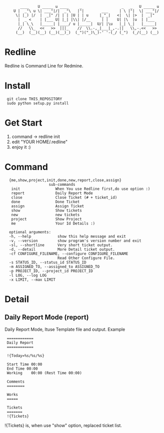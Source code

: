 
           ____    U _____ u ____     _                  _   _   U _____ u 
        U |  _"\ u \| ___"|/|  _"\   |"|        ___     | \ |"|  \| ___"|/ 
         \| |_) |/  |  _|" /| | | |U | | u     |_"_|   <|  \| |>  |  _|"   
          |  _ <    | |___ U| |_| |\\| |/__     | |    U| |\  |u  | |___   
          |_| \_\   |_____| |____/ u |_____|  U/| |\u   |_| \_|   |_____|  
          //   \\_  <<   >>  |||_    //  \\.-,_|___|_,-.||   \\,-.<<   >>  
         (__)  (__)(__) (__)(__)_)  (_")("_)\_)-' '-(_/ (_")  (_/(__) (__)

Redline
=======
Redline is Command Line for Redmine.

Install
=======

     git clone THIS_REPOSITORY
     sudo python setup.py install

Get Start
=========

1. command -> redline init
2. edit "YOUR HOME/.redline"
3. enjoy it :)

Command
=======

      {me,show,project,init,done,new,report,close,assign}
                        sub-commands
       init                When You use Redline first,do use option :)
       report              Daily Report Mode
       close               Close Ticket (# + ticket_id)
       done                Done Ticket
       assign              Assign Ticket
       show                Show tickets
       new                 new tickets
       project             Show Project
       me                  Your Id Details :)

      optional arguments:
      -h, --help            show this help message and exit
      -v, --version         show program's version number and exit
      -sl, --shortline      Very short ticket output.
      -d, --detail          More Detail ticket output.
      -cf CONFIGURE_FILENAME, --configure CONFIGURE_FILENAME
                            Read Other Configure File.
      -s STATUS_ID, --status_id STATUS_ID
      -m ASSIGNED_TO, --assigned_to ASSIGNED_TO
      -p PROJECT_ID, --project_id PROJECT_ID
      -l LOG, --log LOG
      -x LIMIT, --max LIMIT


Detail
======

Daily Report Mode (report)
--------------------------

Daily Report Mode, Ituse Template file and output. Example 

     ============
     Daily Report
     ============

     !{Today=%s/%s/%s}
          
     Start Time 00:00
     End Time 00:00
     Working    00:00 (Rest Time 00:00)
         
     Comments
     ========
     
     Works
     =====
     
     Tickets
     =======
     !{Tickets}

!{Tickets} is, when use "show" option, replaced ticket list.                    
